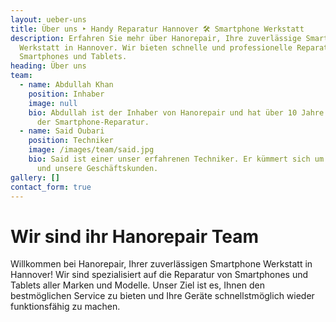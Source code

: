 ```yaml
---
layout: ueber-uns
title: Über uns ‣ Handy Reparatur Hannover 🛠️ Smartphone Werkstatt
description: Erfahren Sie mehr über Hanorepair, Ihre zuverlässige Smartphone
  Werkstatt in Hannover. Wir bieten schnelle und professionelle Reparaturen für
  Smartphones und Tablets.
heading: Über uns
team:
  - name: Abdullah Khan
    position: Inhaber
    image: null
    bio: Abdullah ist der Inhaber von Hanorepair und hat über 10 Jahre Erfahrung in
      der Smartphone-Reparatur.
  - name: Said Oubari
    position: Techniker
    image: /images/team/said.jpg
    bio: Said ist einer unser erfahrenen Techniker. Er kümmert sich um Reparaturen
      und unsere Geschäftskunden.
gallery: []
contact_form: true
---
```

# Wir sind ihr Hanorepair Team

Willkommen bei Hanorepair, Ihrer zuverlässigen Smartphone Werkstatt in Hannover! Wir sind spezialisiert auf die Reparatur von Smartphones und Tablets aller Marken und Modelle. Unser Ziel ist es, Ihnen den bestmöglichen Service zu bieten und Ihre Geräte schnellstmöglich wieder funktionsfähig zu machen.

